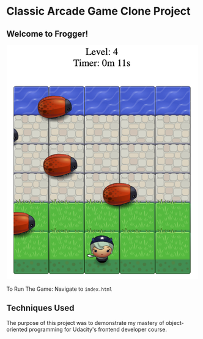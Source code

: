 # Classic Arcade Game Clone Project

## Welcome to Frogger!
<p align="center">
  <img width=500 src="https://github.com/czakon/udacity_fend/blob/master/udacity_fend_3/images/frogger_the_game.png">
</p>
  
To Run The Game: Navigate to `index.html`

## Techniques Used

The purpose of this project was to demonstrate my mastery of object-oriented programming for Udacity's frontend developer course.

